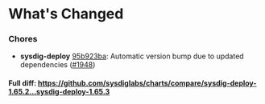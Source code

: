 # What's Changed

### Chores
- **sysdig-deploy** [95b923ba](https://github.com/sysdiglabs/charts/commit/95b923ba3428420c3d82ca5aebb152b3fac1fa27): Automatic version bump due to updated dependencies ([#1948](https://github.com/sysdiglabs/charts/issues/1948))
#### Full diff: https://github.com/sysdiglabs/charts/compare/sysdig-deploy-1.65.2...sysdig-deploy-1.65.3
